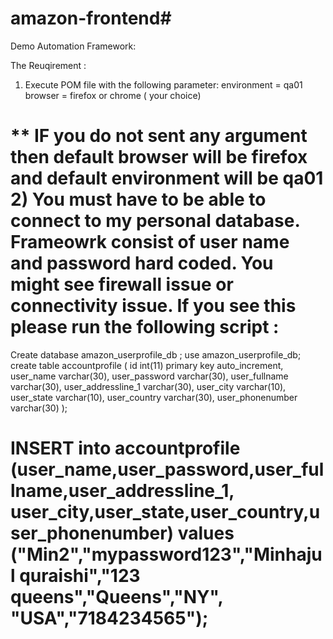 # amazon-frontend#
Demo Automation Framework:

The Reuqirement : 
1) Execute POM file with the following parameter:
  environment = qa01
  browser = firefox or chrome ( your choice)
  
  ** IF you do not sent any argument then default browser will be firefox and default environment will be qa01
2) You must have to be able to connect to my personal database. Frameowrk consist of user name and password hard coded. You might see firewall issue or connectivity issue. If you see this please run the following script :
====================
Create database amazon_userprofile_db ;
use amazon_userprofile_db;
create table accountprofile (
	id int(11) primary key auto_increment,
	user_name varchar(30),
	user_password varchar(30),
	user_fullname varchar(30),
	user_addressline_1 varchar(30),
	user_city varchar(10),
	user_state varchar(10),
	user_country varchar(30),
	user_phonenumber varchar(30)
);	

INSERT into accountprofile (user_name,user_password,user_fullname,user_addressline_1,
	user_city,user_state,user_country,user_phonenumber) values ("Min2","mypassword123","Minhajul quraishi","123 queens","Queens","NY",
			"USA","7184234565");
===============================
